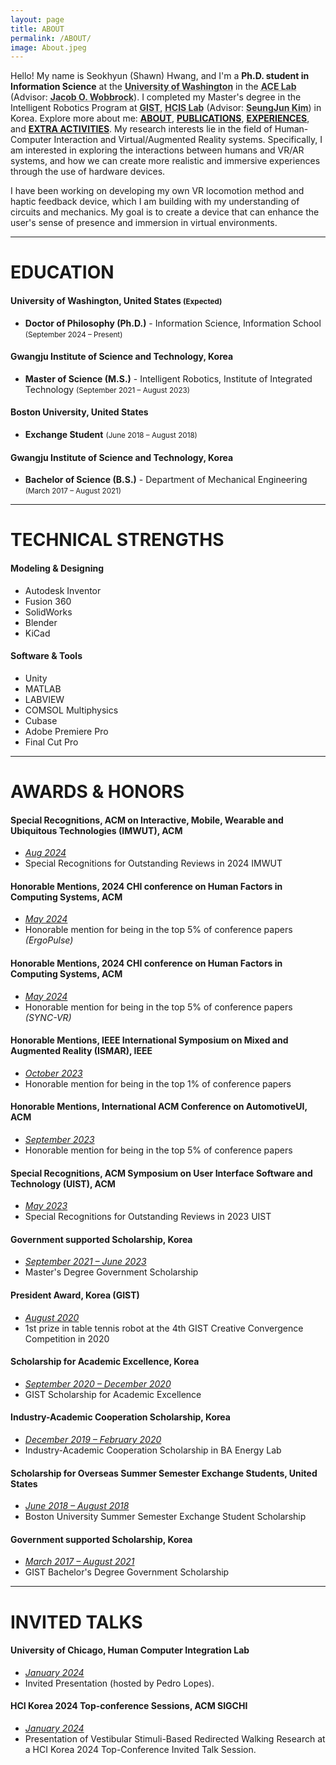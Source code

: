 ```yaml
---
layout: page
title: ABOUT
permalink: /ABOUT/
image: About.jpeg
---
```


Hello! My name is Seokhyun (Shawn) Hwang, and I'm a <strong>Ph.D. student in Information
Science</strong> at the <a href="https://www.washington.edu/"
              style='font-weight: lighter; text-decoration: underline dotted; color: #333;'><strong>University of
Washington</strong></a> in the <a href="https://depts.washington.edu/acelab/"
              style='font-weight: lighter; text-decoration: underline dotted; color: #333;'><strong>ACE Lab</strong></a> (Advisor:
<a href="https://faculty.washington.edu/wobbrock/"
              style='font-weight: lighter; text-decoration: underline dotted; color: #333;'><strong>Jacob O.
Wobbrock</strong></a>). I completed my Master's degree in the Intelligent Robotics Program at
<a href="https://www.gist.ac.kr/en/main.html"
              style='font-weight: lighter; text-decoration: underline dotted; color: #333;'><strong>GIST</strong></a>, <a
              href="https://sites.google.com/view/gist-hcis-lab"
              style='font-weight: lighter; text-decoration: underline dotted; color: #333;'><strong>HCIS Lab</strong></a>
(Advisor: <a href="https://scholar.google.co.kr/citations?user=AjfRd6wAAAAJ&hl"
              style='font-weight: lighter; text-decoration: underline dotted; color: #333;'><strong>SeungJun Kim</strong></a>) in Korea.
Explore more about me: <a href='/ABOUT'><strong>ABOUT</strong></a>, <a href='/PUBLICATIONS'><strong>PUBLICATIONS</strong></a>, <a
              href='/EXPERIENCES'><strong>EXPERIENCES</strong></a>, and <a
              href='/EXTRAS'><strong>EXTRA
ACTIVITIES</strong></a>. My research interests lie in the field of Human-Computer Interaction and Virtual/Augmented Reality systems. Specifically, I am interested in exploring the interactions between humans and VR/AR systems, and how we can create more realistic and immersive experiences through the use of hardware devices.

I have been working on developing my own VR locomotion method and haptic feedback device, which I am building with my understanding of circuits and mechanics. My goal is to create a device that can enhance the user's sense of presence and immersion in virtual environments.

---

# EDUCATION

#### University of Washington, United States <small>(Expected)</small><br />

- <strong>Doctor of Philosophy (Ph.D.)</strong> - Information Science, Information School <small>(September 2024 – Present)</small><br />

#### Gwangju Institute of Science and Technology, Korea<br />

- <strong>Master of Science (M.S.)</strong> - Intelligent Robotics, Institute of Integrated Technology <small>(September 2021 – August 2023)</small><br />

#### Boston University, United States<br />

- <strong>Exchange Student</strong> <small>(June 2018 – August 2018)</small>

#### Gwangju Institute of Science and Technology, Korea<br />

- <strong>Bachelor of Science (B.S.)</strong> - Department of Mechanical Engineering <small>(March 2017 – August 2021)</small>

---

# TECHNICAL STRENGTHS

#### Modeling & Designing

- Autodesk Inventor
- Fusion 360
- SolidWorks
- Blender
- KiCad

#### Software & Tools

- Unity
- MATLAB
- LABVIEW
- COMSOL Multiphysics
- Cubase
- Adobe Premiere Pro
- Final Cut Pro

---

# AWARDS & HONORS

#### Special Recognitions, ACM on Interactive, Mobile, Wearable and Ubiquitous Technologies (IMWUT), ACM

- <i><u>Aug 2024</u></i><br />
- Special Recognitions for Outstanding Reviews in 2024 IMWUT

#### Honorable Mentions, 2024 CHI conference on Human Factors in Computing Systems, ACM

- <i><u>May 2024</u></i><br />
- Honorable mention for being in the top 5% of conference papers <i>(ErgoPulse)</i>

#### Honorable Mentions, 2024 CHI conference on Human Factors in Computing Systems, ACM

- <i><u>May 2024</u></i><br />
- Honorable mention for being in the top 5% of conference papers <i>(SYNC-VR)</i>

#### Honorable Mentions, IEEE International Symposium on Mixed and Augmented Reality (ISMAR), IEEE

- <i><u>October 2023</u></i><br />
- Honorable mention for being in the top 1% of conference papers

#### Honorable Mentions, International ACM Conference on AutomotiveUI, ACM

- <i><u>September 2023</u></i><br />
- Honorable mention for being in the top 5% of conference papers

#### Special Recognitions, ACM Symposium on User Interface Software and Technology (UIST), ACM

- <i><u>May 2023</u></i><br />
- Special Recognitions for Outstanding Reviews in 2023 UIST

#### Government supported Scholarship, Korea

- <i><u>September 2021 – June 2023</u></i><br />
- Master's Degree Government Scholarship

#### President Award, Korea (GIST)

- <i><u>August 2020</u></i><br />
- 1st prize in table tennis robot at the 4th GIST Creative Convergence Competition in 2020

#### Scholarship for Academic Excellence, Korea

- <i><u>September 2020 – December 2020</u></i><br />
- GIST Scholarship for Academic Excellence

#### Industry-Academic Cooperation Scholarship, Korea

- <i><u>December 2019 – February 2020</u></i><br />
- Industry-Academic Cooperation Scholarship in BA Energy Lab

#### Scholarship for Overseas Summer Semester Exchange Students, United States

- <i><u>June 2018 – August 2018</u></i><br />
- Boston University Summer Semester Exchange Student Scholarship

#### Government supported Scholarship, Korea

- <i><u>March 2017 – August 2021</u></i><br />
- GIST Bachelor's Degree Government Scholarship

---

# INVITED TALKS

#### University of Chicago, Human Computer Integration Lab

- <i><u>January 2024</u></i><br />
- Invited Presentation (hosted by Pedro Lopes).

#### HCI Korea 2024 Top-conference Sessions, ACM SIGCHI

- <i><u>January 2024</u></i><br />
- Presentation of Vestibular Stimuli-Based Redirected Walking Research at a HCI Korea 2024 Top-Conference Invited Talk Session.
